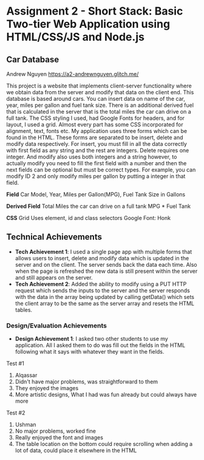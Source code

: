 Assignment 2 - Short Stack: Basic Two-tier Web Application using HTML/CSS/JS and Node.js  
===

## Car Database
Andrew Nguyen
https://a2-andrewnguyen.glitch.me/

This project is a website that implements client-server functionality where we obtain data from the server and modify that data on the client end. This database is based around cars. You can insert data on name of the car, year, miles per gallon and fuel tank size. There is an additional derived fuel that is calculated in the server that is the total miles the car can drive on a full tank. 
The CSS styling I used, had Google Fonts for headers, and for layout, I used a grid. Almost every part has some CSS incorporated for alignment, text, fonts etc. 
My application uses three forms which can be found in the HTML. These forms are separated to be insert, delete and modify data respectively. For insert, you must fill in all the data correctly with first field as any string and the rest are integers. Delete requires one integer. And modify also uses both integers and a string however, to actually modify you need to fill the first field with a number and then the next fields can be optional but must be correct types. For example, you can modify ID 2 and only modify miles per gallon by putting a integer in that field.

**Field**
Car Model, Year, Miles per Gallon(MPG), Fuel Tank Size in Gallons

**Derived Field**
Total Miles the car can drive on a full tank
MPG * Fuel Tank

**CSS**
Grid
Uses element, id and class selectors
Google Font: Honk


## Technical Achievements
- **Tech Achievement 1**: I used a single page app with multiple forms that allows users to insert, delete and modify data which is updated in the server and on the client. The server sends back the data each time. Also when the page is refreshed the new data is still present within the server and still appears on the server.
- **Tech Achievement 2**: Added the ability to modify using a PUT HTTP request which sends the inputs to the server and the server responds with the data in the array being updated by calling getData() which sets the client array to be the same as the server array and resets the HTML tables.

### Design/Evaluation Achievements
- **Design Achievement 1**:  I asked two other students to use my application. All I asked them to do was fill out the fields in the HTML following what it says with whatever they want in the fields.

Test #1
1. Alqassar
2. Didn't have major problems, was straightforward to them
3. They enjoyed the images
4. More artistic designs, What I had was fun already but could always have more

Test #2
1. Ushman
2. No major problems, worked fine
3. Really enjoyed the font and images
4. The table location on the bottom could require scrolling when adding a lot of data, could place it elsewhere in the HTML 
